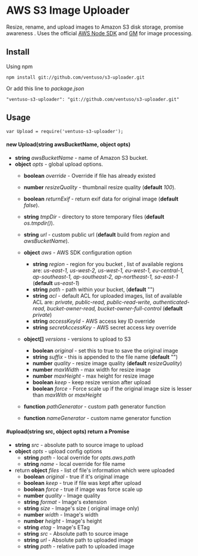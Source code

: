# AWS S3 Image Uploader

Resize, rename, and upload images to Amazon S3 disk storage, promise awareness . Uses the official [AWS Node SDK](http://aws.amazon.com/sdkfornodejs/)  and [GM](https://github.com/aheckmann/gm)  for image processing.

## Install
Using npm

	npm install git://github.com/ventuso/s3-uploader.git

Or add this line to *package.json*

	"ventuso-s3-uploader": "git://github.com/ventuso/s3-uploader.git"

## Usage
	var Upload = require('ventuso-s3-uploader');

#### new Upload(string awsBucketName, object opts)
 - **string** *awsBucketName*  - name of Amazon S3 bucket.
 - **object** *opts* - global upload options.
    - **boolean** *override* - Override if file has already existed
	- **number** *resizeQuality* - thumbnail resize quality (**default** *100*).
	- **boolean** *returnExif* - return exif data for original image (**default** *false*).
	- **string** *tmpDir* - directory to store temporary files (**default** *os.tmpdir()*).
	- **string** *url* - custom public url (**default** build from *region* and *awsBucketName*).
	- **object** *aws* - AWS SDK configuration option
		- **string** *region* - region for you bucket , list of available regions are: *us-east-1, us-west-2, us-west-1, eu-west-1, eu-central-1, ap-southeast-1, ap-southeast-2, ap-northeast-1, sa-east-1* (**default** *us-east-1*)
		- **string** *path* - path within your bucket, (**default** "")		
		- **string** *acl* - default ACL for uploaded images, list of available ACL are: *private, public-read, public-read-write, authenticated-read, bucket-owner-read, bucket-owner-full-control* (**default** *private*)
		- **string** *accessKeyId* - AWS access key ID override
		- **string** *secretAccessKey* - AWS secret access key override

	- **object[]** *versions* - versions to upload to S3
		- **boolean** *original* - set this to true to save the original image
		- **string** *suffix* - this is appended to the file name (**default** "")
		- **number** *quality* - resize image quality (**default** *resizeQuality*)
		- **number** *maxWidth* - max width for resize image
		- **number** *maxHeight* - max height for resize image
		- **boolean** *keep* - keep resize version after upload
		- **boolean** *force* - Force scale up if the original image size is lesser than *maxWith* or *maxHeight*

	- **function** *pathGenerator* -  custom path generator function
	- **function** *nameGenerator* - custom name generator function

#### #upload(string src, object opts) return a Promise
 - **string** *src* - absolute path to source image to upload
 - **object** *opts* - upload config options
	- **string** *path* - local override for *opts.aws.path*
	- **string** *name* - local override for file name
 - return **object** *files* - list of file's information which were uploaded
    - **boolean** *original* - true if it's original image
    - **boolean** *keep* - true if file was kept after upload
    - **boolean** *force* - true if image was force scale up
    - **number** *quality* - Image quality
    - **string** *format* - Image's extension
    - **string** *size* - Image's size ( original image only)
    - **number** *width* - Image's width
    - **number** *height* - Image's height
    - **string** *etag* - Image's ETag
    - **string** *src* - Absolute path to source image
    - **string** *url* - Absolute path to uploaded image
    - **string** *path* - relative path to uploaded image